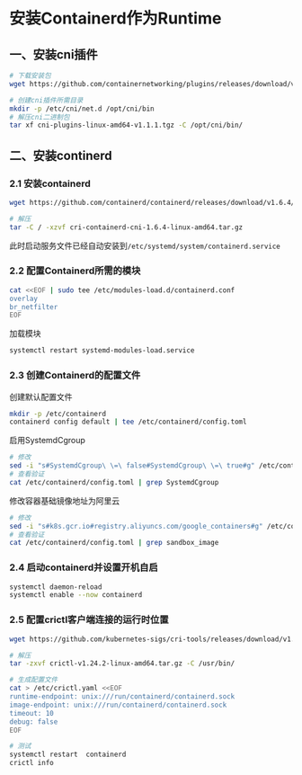 # 安装Containerd作为Runtime

## 一、安装cni插件

```bash
# 下载安装包
wget https://github.com/containernetworking/plugins/releases/download/v1.1.1/cni-plugins-linux-amd64-v1.1.1.tgz

# 创建cni插件所需目录
mkdir -p /etc/cni/net.d /opt/cni/bin
# 解压cni二进制包
tar xf cni-plugins-linux-amd64-v1.1.1.tgz -C /opt/cni/bin/
```

## 二、安装continerd

### 2.1 安装containerd

```bash
wget https://github.com/containerd/containerd/releases/download/v1.6.4/cri-containerd-cni-1.6.4-linux-amd64.tar.gz

# 解压
tar -C / -xzvf cri-containerd-cni-1.6.4-linux-amd64.tar.gz
```

此时启动服务文件已经自动安装到`/etc/systemd/system/containerd.service`

### 2.2 配置Containerd所需的模块

```bash
cat <<EOF | sudo tee /etc/modules-load.d/containerd.conf
overlay
br_netfilter
EOF
```

加载模块

```bash
systemctl restart systemd-modules-load.service
```

### 2.3 创建Containerd的配置文件

创建默认配置文件

```bash
mkdir -p /etc/containerd
containerd config default | tee /etc/containerd/config.toml
```

启用SystemdCgroup

```bash
# 修改
sed -i "s#SystemdCgroup\ \=\ false#SystemdCgroup\ \=\ true#g" /etc/containerd/config.toml
# 查看验证
cat /etc/containerd/config.toml | grep SystemdCgroup
```

修改容器基础镜像地址为阿里云

```bash
# 修改
sed -i "s#k8s.gcr.io#registry.aliyuncs.com/google_containers#g" /etc/containerd/config.toml
# 查看验证
cat /etc/containerd/config.toml | grep sandbox_image
```

### 2.4 启动containerd并设置开机自启

```bash
systemctl daemon-reload
systemctl enable --now containerd
```

### 2.5 配置crictl客户端连接的运行时位置

```bash
wget https://github.com/kubernetes-sigs/cri-tools/releases/download/v1.24.2/crictl-v1.24.2-linux-amd64.tar.gz

# 解压
tar -zxvf crictl-v1.24.2-linux-amd64.tar.gz -C /usr/bin/

# 生成配置文件
cat > /etc/crictl.yaml <<EOF
runtime-endpoint: unix:///run/containerd/containerd.sock
image-endpoint: unix:///run/containerd/containerd.sock
timeout: 10
debug: false
EOF

# 测试
systemctl restart  containerd
crictl info
```
